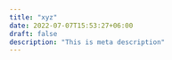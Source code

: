 ```yaml
---
title: "xyz"
date: 2022-07-07T15:53:27+06:00
draft: false
description: "This is meta description"
---
```


